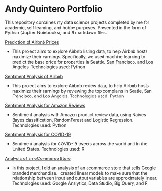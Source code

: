 # Andy Quintero Portfolio

This repository containes my data science projects completed by me for academic, self learning, and hobby purposes. Presented in the form of Python (Jupiter Notebooks), and R markdown files.


[Prediction of Airbnb Prices](https://github.com/quinteandy/portfolio/blob/main/Airbnb_Capstone.ipynb)   
 - This project aims to explore Airbnb listing data, to help Airbnb hosts maximize their earnings. Specifically, we used machine learning to predict the base price for properties in Seattle, San Francisco, and Los Angeles. Technologies used: Python

[Sentiment Analysis of Airbnb](https://github.com/quinteandy/portfolio/blob/main/Airbnb_Reviews.ipynb)
 - This project aims to explore Airbnb review data, to help Airbnb hosts maximize their earnings by reviewing the top complains in Seatle, San Francisco, and Los Angeles. Technologies used: Python

[Sentiment Analysis for Amazon Reviews](https://github.com/quinteandy/portfolio/blob/main/Amazon_Consumer_Reviews.ipynb)
- Sentiment analysis with Amazon product review data, using Naives Bayes classification, RandomForest and Logistic Regression. Technologies used: Python

[Sentiment Analysis for COVID-19](https://github.com/quinteandy/portfolio/blob/main/covid_tweets.Rmd)
- Sentiment analysis for COVID-19 tweets across the world and in the United States. Technologies used: R

[Analysis of an eCommerce Store ](https://github.com/quinteandy/portfolio/blob/main/GA%20Using%20R.Rmd)
- In this project, I did an analysis of an ecommerce store that sells Google branded merchandise. I created linear models to make sure that the relationship between input and output variables are approximately linear. Technologies used: Google Analytics, Data Studio, Big Query, and R
